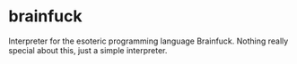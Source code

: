 # brainfuck
Interpreter for the esoteric programming language Brainfuck. Nothing really special about this, just a simple interpreter.
